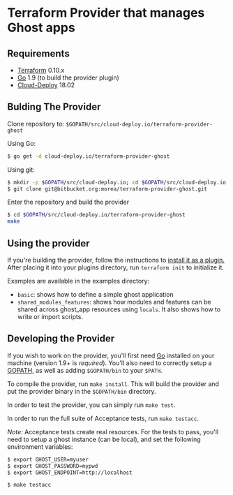 Terraform Provider that manages Ghost apps
==========================================

Requirements
------------

-	[Terraform](https://www.terraform.io/downloads.html) 0.10.x
-	[Go](https://golang.org/doc/install) 1.9 (to build the provider plugin)
- [Cloud-Deploy](https://docs.cloud-deploy.io/) 18.02

Bulding The Provider
--------------------
Clone repository to: `$GOPATH/src/cloud-deploy.io/terraform-provider-ghost`

Using Go:
```sh
$ go get -d cloud-deploy.io/terraform-provider-ghost
```

Using git:
```sh
$ mkdir -p $GOPATH/src/cloud-deploy.io; cd $GOPATH/src/cloud-deploy.io
$ git clone git@bitbucket.org:morea/terraform-provider-ghost.git
```

Enter the repository and build the provider
```sh
$ cd $GOPATH/src/cloud-deploy.io/terraform-provider-ghost
make
```

Using the provider
----------------------
If you're building the provider, follow the instructions to [install it as a plugin.](https://www.terraform.io/docs/plugins/basics.html#installing-a-plugin) After placing it into your plugins directory,  run `terraform init` to initialize it.

Examples are available in the examples directory:

- `basic`: shows how to define a simple ghost application
- `shared_modules_features`: shows how modules and features can be shared across ghost\_app resources using `locals`. It also shows how to write or import scripts.

Developing the Provider
---------------------------

If you wish to work on the provider, you'll first need [Go](http://www.golang.org) installed on your machine (version 1.9+ is *required*). You'll also need to correctly setup a [GOPATH](http://golang.org/doc/code.html#GOPATH), as well as adding `$GOPATH/bin` to your `$PATH`.

To compile the provider, run `make install`. This will build the provider and put the provider binary in the `$GOPATH/bin` directory.

In order to test the provider, you can simply run `make test`.

In order to run the full suite of Acceptance tests, run `make testacc`.

*Note:* Acceptance tests create real resources. For the tests to pass, you'll need to setup a ghost instance (can be local), and set the following environment variables:

```sh
$ export GHOST_USER=myuser
$ export GHOST_PASSWORD=mypwd
$ export GHOST_ENDPOINT=http://localhost

$ make testacc
```
